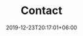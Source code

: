 ---
title         : "Contact"
date          : 2019-12-23T20:17:01+06:00
heading       : "What are you waiting for? Get your <span>FREE QUOTE </span> Today!"
form_heading  : "TELL US ABOUT YOUR STAINING PROJECT"
contactForm:
        placeholder_first_name: "First Name"
        placeholder_last_name: "Last Name"
        placeholder_email: "Email"
        placeholder_project_type: "Project Type"
        placeholder_about_the_project: "About the Project"
        send_message: "Send Message"
contactForm.projectType:
                value: "fs"
                title: "Fence Staining Quote"
---